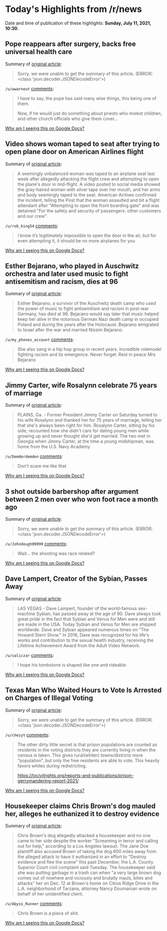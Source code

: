 # Today's Highlights from /r/news

Date and time of publication of these highlights: **Sunday, July 11, 2021, 10:30**.

## Pope reappears after surgery, backs free universal health care

Summary of [original article](https://www.reuters.com/world/europe/pope-francis-appears-public-first-time-since-surgery-2021-07-11/):

> Sorry, we were unable to get the summary of this article. (ERROR: <class 'json.decoder.JSONDecodeError'>)

`/u/wwarnout` [comments](https://www.reddit.com/r/news/comments/oi482d/pope_reappears_after_surgery_backs_free_universal/):

> I have to say, the pope has said many wise things, this being one of them.
> 
> Now, if he would just do something about priests who molest children, and other church officials who give them cover...

[Why am I seeing this on Google Docs?](https://docs.google.com/document/d/1Dc6We63vOXIZsc0op-Bt4abqkYjXzOigalQqFxmvvbM/edit?usp=sharing)

## Video shows woman taped to seat after trying to open plane door on American Airlines flight

Summary of [original article](https://www.fr24news.com/a/2021/07/video-shows-woman-taped-to-seat-after-trying-to-open-plane-door-on-american-airlines-flight.html):

> A seemingly unbalanced woman was taped to an airplane seat last week after allegedly attacking the flight crew and attempting to open the plane's door in mid-flight. A video posted to social media showed the gray-haired woman with silver tape over her mouth, and her arms and body seemingly taped to the seat. American Airlines confirmed the incident, telling the Post that the woman assaulted and bit a flight attendant after "Attempting to open the front boarding gate" and was detained "For the safety and security of passengers. other customers and our crew".

`/u/rob_king54` [comments](https://www.reddit.com/r/news/comments/oi2h1d/video_shows_woman_taped_to_seat_after_trying_to/):

> I know it’s legitimately impossible to open the door in the air, but for even attempting it, it should be no more airplanes for you

[Why am I seeing this on Google Docs?](https://docs.google.com/document/d/1Dc6We63vOXIZsc0op-Bt4abqkYjXzOigalQqFxmvvbM/edit?usp=sharing)

## Esther Bejarano, who played in Auschwitz orchestra and later used music to fight antisemitism and racism, dies at 96

Summary of [original article](https://www.cbsnews.com/news/esther-bejarano-died-auschwitz-orchestra-member-age-96/):

> Esther Bejarano, a survivor of the Auschwitz death camp who used the power of music to fight antisemitism and racism in post-war Germany, has died at 96. Bejarano would say later that music helped keep her alive in the notorious German Nazi death camp in occupied Poland and during the years after the Holocaust. Bejarano emigrated to Israel after the war and married Nissim Bejarano.

`/u/my_phones_account` [comments](https://www.reddit.com/r/news/comments/oi49up/esther_bejarano_who_played_in_auschwitz_orchestra/):

> She also sang in a hip hop group in recent years. Incredible rolemodel fighting racism and its emergence. Never forget. Rest in peace Mrs Bejarano

[Why am I seeing this on Google Docs?](https://docs.google.com/document/d/1Dc6We63vOXIZsc0op-Bt4abqkYjXzOigalQqFxmvvbM/edit?usp=sharing)

## Jimmy Carter, wife Rosalynn celebrate 75 years of marriage

Summary of [original article](https://apnews.com/article/lifestyle-politics-government-and-politics-georgia-jimmy-carter-55f6bac7ab089707a18a5cd23194b2b9):

> PLAINS, Ga. - Former President Jimmy Carter on Saturday turned to his wife Rosalynn and thanked her for 75 years of marriage, telling her that she's always been right for him. Rosalynn Carter, sitting by his side, recounted how she didn't care for dating young men while growing up and never thought she'd get married. The two met in Georgia when Jimmy Carter, at the time a young midshipman, was home from the U.S. Navy Academy.

`/u/Demderdemden` [comments](https://www.reddit.com/r/news/comments/ohufot/jimmy_carter_wife_rosalynn_celebrate_75_years_of/):

> Don't scare me like that

[Why am I seeing this on Google Docs?](https://docs.google.com/document/d/1Dc6We63vOXIZsc0op-Bt4abqkYjXzOigalQqFxmvvbM/edit?usp=sharing)

## 3 shot outside barbershop after argument between 2 men over who won foot race a month ago

Summary of [original article](https://abcnews.go.com/US/shot-barbershop-argument-men-won-foot-race-month/story?id=78781035):

> Sorry, we were unable to get the summary of this article. (ERROR: <class 'json.decoder.JSONDecodeError'>)

`/u/Johndough99999` [comments](https://www.reddit.com/r/news/comments/oi4fez/3_shot_outside_barbershop_after_argument_between/):

> Wait... the shooting was race related?

[Why am I seeing this on Google Docs?](https://docs.google.com/document/d/1Dc6We63vOXIZsc0op-Bt4abqkYjXzOigalQqFxmvvbM/edit?usp=sharing)

## Dave Lampert, Creator of the Sybian, Passes Away

Summary of [original article](https://avn.com/business/articles/novelty/dave-lampert-creator-of-the-sybian-passes-away-901708.html):

> LAS VEGAS - Dave Lampert, founder of the world-famous sex-machine Sybian, has passed away at the age of 90. Dave always took great pride in the fact that Sybian and Venus for Men were and still are made in the USA. Today Sybian and Venus for Men are shipped worldwide. Dave and Sybian appeared numerous times on "The Howard Stern Show." In 2016, Dave was recognized for his life's works and contribution to the sexual health industry, receiving the Lifetime Achievement Award from the Adult Video Network.

`/u/saliczar` [comments](https://www.reddit.com/r/news/comments/oi4tnv/dave_lampert_creator_of_the_sybian_passes_away/):

> I hope his tombstone is shaped like one and rideable.

[Why am I seeing this on Google Docs?](https://docs.google.com/document/d/1Dc6We63vOXIZsc0op-Bt4abqkYjXzOigalQqFxmvvbM/edit?usp=sharing)

## Texas Man Who Waited Hours to Vote Is Arrested on Charges of Illegal Voting

Summary of [original article](https://www.nytimes.com/2021/07/10/us/texas-primary-voter-arrested.html?referringSource=articleShare):

> Sorry, we were unable to get the summary of this article. (ERROR: <class 'json.decoder.JSONDecodeError'>)

`/u/chezyt` [comments](https://www.reddit.com/r/news/comments/oi0voq/texas_man_who_waited_hours_to_vote_is_arrested_on/):

> The other dirty little secret is that prison populations are counted as residents in the voting districts they are currently living in when the census is taken. This gives rural(whiter) towns/districts more “population”, but only the free residents are able to vote. This heavily favors whites during redistricting. 
> 
> https://txcivilrights.org/reports-and-publications/prison-gerrymandering-report-2021/

[Why am I seeing this on Google Docs?](https://docs.google.com/document/d/1Dc6We63vOXIZsc0op-Bt4abqkYjXzOigalQqFxmvvbM/edit?usp=sharing)

## Housekeeper claims Chris Brown's dog mauled her, alleges he euthanized it to destroy evidence

Summary of [original article](https://www.nbcnews.com/news/us-news/housekeeper-claims-chris-brown-s-dog-mauled-her-alleges-he-n1273274):

> Chris Brown's dog allegedly attacked a housekeeper and no one came to her side despite the worker "Screaming in terror and calling out for help," according to a Los Angeles lawsuit. The Jane Doe plaintiff also accused Brown of taking the dog 600 miles away from the alleged attack to have it euthanized in an effort to "Destroy evidence and flee the scene" this past December, the L.A. County Superior Court civil complaint said Tuesday. The housekeeper said she was putting garbage in a trash can when "a very large brown dog comes out of nowhere and viciously and brutally mauls, bites and attacks" her on Dec. 12 at Brown's home on Citrus Ridge Drive in the L.A. neighborhood of Tarzana, attorney Nancy Doumanian wrote on behalf of her unidentified client.

`/u/Abyss_Runner` [comments](https://www.reddit.com/r/news/comments/ohnv7r/housekeeper_claims_chris_browns_dog_mauled_her/):

> Chris Brown is a piece of shit.

[Why am I seeing this on Google Docs?](https://docs.google.com/document/d/1Dc6We63vOXIZsc0op-Bt4abqkYjXzOigalQqFxmvvbM/edit?usp=sharing)

